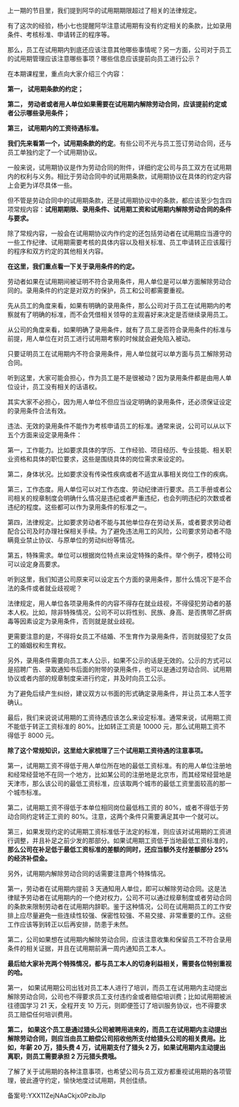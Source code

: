 上一期的节目里，我们提到阿华的试用期期限超过了相关的法律规定。

有了这次的经验，杨小七也提醒阿华注意试用期有没有约定相关的条款，比如录用条件、考核标准、申请转正的程序等。

那么，员工在试用期内到底还应该注意其他哪些事情呢？另一方面，公司对于员工的试用期管理应该注意哪些事项？哪些信息应该提前向员工进行公示？

在本期课程里，重点向大家介绍三个内容：

**第一， 试用期条款的约定；**

**第二， 劳动者或者用人单位如果需要在试用期内解除劳动合同，应该提前约定或者公示哪些录用条件；**

**第三， 试用期内的工资待遇标准。**

**我们先来看第一个，试用期条款的约定**。有些公司不光与员工签订劳动合同，还与员工单独约定了一个试用期协议。

一般来说，试用期协议是作为劳动合同的附件，详细约定公司与员工双方在试用期内的权利与义务。相比于劳动合同中的试用期条款，试用期协议在具体的约定内容上会更为详尽具体一些。

但不管是劳动合同中的试用期条款，还是试用期协议中的条款，都应该至少包含四项常规内容：**试用期期限、录用条件、试用期工资和试用期内解除劳动合同的条件与要求。**

除了常规内容，一般会在试用期协议内作约定的还包括劳动者在试用期应当遵守的一些工作纪律、试用期需要考核的具体内容以及相关标准、员工申请转正应该履行的程序和双方约定的其他相关内容。

**在这里，我们重点看一下关于录用条件的约定。**

劳动者如果在试用期间被证明不符合录用条件，用人单位是可以单方面解除劳动合同的。录用条件的约定是对双方的保护，员工和公司都需要重视。

先从员工的角度来看，如果有明确的录用条件，那么公司对于员工在试用期内的考察就有了明确的标准，而不会凭借相关领导的主观喜好来决定是否继续录用员工。

从公司的角度来看，如果明确了录用条件，就有了员工是否符合录用条件的标准与前提，用人单位在对员工进行试用期考察的时候就会避免陷入被动。

只要证明员工在试用期内不符合录用条件，用人单位就可以单方面与员工解除劳动合同。

听到这里，大家可能会担心，作为员工是不是很被动？因为录用条件都是由用人单位设计，员工没有相关的话语权。

其实大家不必担心，因为用人单位不但应当设定明确的录用条件，还必须保证设定的录用条件合法有效。

违法、无效的录用条件不能作为考核申请员工的标准。通常来说，公司可以从以下五个方面来设定录用条件：

第一，工作能力。比如要求具体的学历、工作经验、项目经历、专业技能、相关职业资格和具体的职位要求，这些是围绕具体的岗位需求来设定的。

第二，身体状况。比如要求没有传染性疾病或者不适宜从事相关岗位工作的疾病。

第三，工作态度。用人单位可以对工作态度、劳动纪律进行要求。员工手册或者公司相关的规章制度会明确什么情况是违纪或者严重违纪，也会列明违纪的次数或者违纪的程度。这些都可以作为录用条件的标准之一。

第四，法律规定。比如要求劳动者不能与其他单位存在劳动关系，或者要求劳动者配合公司及时办理社保相关手续。为了避免违法用工的风险，公司要求劳动者不隐瞒竟业禁止协议、与原单位的劳动纠纷等情况。

第五，特殊需求。单位可以根据岗位特点来设定特殊的条件。举个例子，模特公司可以设定身高要求。

听到这里，我们知道公司原来可以设定五个方面的录用条件，那什么情况下是不合法的条件或者就业歧视呢？

法律规定，用人单位各项录用条件的内容不得存在就业歧视，不得侵犯劳动者的基本人权。比如，除非特殊情况，公司不可以将性别、民族、身高、是否携带乙肝病毒等因素设定为录用条件，否则就是就业歧视。

更需要注意的是，不得将女员工不结婚、不生育作为录用条件，否则就侵犯了女员工的婚姻权和生育权。

另外，录用条件需要向员工本人公示，如果不公示的话是无效的。公示的方式可以是招聘广告、录取通知书后面的附带的录用条件，也可以是通过劳动合同、试用期协议或者内部的规章制度来进行约定，并及时向员工公示。

为了避免后续产生纠纷，建议双方以书面的形式确定录用条件，并让员工本人签字确认。

最后，我们来说说试用期的工资待遇应该怎么来设定标准。通常来说，试用期工资不能低于转正工资标准的 80\%。比如转正工资是 10000 元，那么试用期工资不得低于 8000 元。

**除了这个常规知识，这里给大家梳理了三个试用期工资待遇的注意事项。**

第一，试用期工资不得低于用人单位所在地的最低工资标准。有的用人单位注册地和经常经营地不在同一个地方，比如某公司的注册地是北京市，而其经常经营地是天津市，那么该公司的最低工资标准，应该取两个城市的最低工资里面较高的那一个城市标准。

第二，试用期工资不得低于本单位相同岗位最低档工资的 80\%，或者不得低于劳动合同约定转正工资的 80\%。注意，这两个条件只需要满足其中一个就可以。

第三，如果发现约定的试用期工资标准低于法定的标准，则应该对试用期的工资进行调整，并且补足之前少发的那部分。如果试用期工资低于当地最低工资标准的，**那么公司在补足低于最低工资标准的差额的同时，还应当额外支付差额部分 25\% 的经济补偿金。**

另外，试用期内解除劳动合同的话需要注意两个特殊情况。

第一，劳动者在试用期内提前 3 天通知用人单位，即可以解除劳动合同。这是法律赋予劳动者在试用期内的一个绝对权力，公司不可以通过规章制度或者劳动合同的条款来限制劳动者在试用期内辞职。鉴于这种情况，公司在试用期员工的工作安排上应尽量避免一些连续性较强、保密性较强、不易交接、非常重要的工作。这些工作应该等到转正以后再安排，防患于未然。

第二，公司如果想在试用期内解除劳动合同，应该注意收集和保留员工不符合录用条件的相关证据，并且在试用期前满一周内通知员工本人。

**最后给大家补充两个特殊情况，都与员工本人的切身利益相关，需要各位特别重视的哈。**

第一， 如果试用期公司出钱对员工本人进行了培训，而员工在试用期内主动提出解除劳动合同，公司也不得要求员工支付违约金或者赔偿培训费；比如试用期被派往德国学习 21 天，全程开支 10 万元，则即便签订了培训服务协议，也不得要求员工赔偿任何培训费用。

**第二， 如果这个员工是通过猎头公司被聘用进来的，而员工在试用期内主动提出解除劳动合同，则应当由员工赔偿公司招收他所支付给猎头公司的相关费用。比如，年薪 20 万，猎头费 4 万，试用期支付了猎头 2 万，如果试用期内主动提出离职，则员工需要承担 2 万元猎头费哦。**

了解了关于试用期的各种注意事项，也希望公司与员工双方都重视试用期的各项管理，彼此遵守约定，愉快地度过试用期，共创佳绩。

备案号:YXX11ZejNAaCkjx0PzibJlp